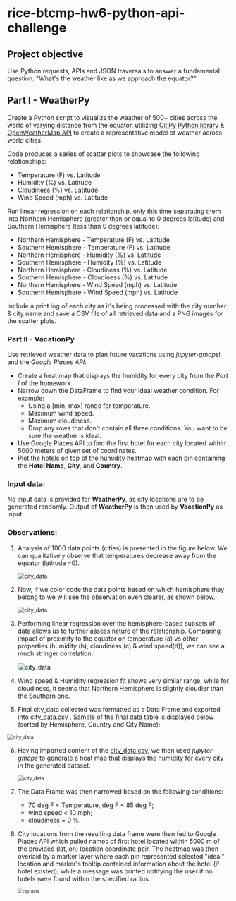 # rice-btcmp-hw6-python-api-challenge
## Project objective

Use Python requests, APIs and JSON traversals to answer a fundamental question: "What's the weather like as we approach the equator?"

## Part I - WeatherPy

Create a Python script to visualize the weather of 500+ cities across the world of varying distance from the equator, utilizing [CitiPy Python library](https://pypi.python.org/pypi/citipy) & [OpenWeatherMap API](https://openweathermap.org/api) to create a representative model of weather across world cities.

Code produces a series of scatter plots to showcase the following relationships:

- Temperature (F) vs. Latitude
- Humidity (%) vs. Latitude
- Cloudiness (%) vs. Latitude
- Wind Speed (mph) vs. Latitude

Run linear regression on each relationship, only this time separating them into Northern Hemisphere (greater than or equal to 0 degrees latitude) and Southern Hemisphere (less than 0 degrees latitude):

- Northern Hemisphere - Temperature (F) vs. Latitude
- Southern Hemisphere - Temperature (F) vs. Latitude
- Northern Hemisphere - Humidity (%) vs. Latitude
- Southern Hemisphere - Humidity (%) vs. Latitude
- Northern Hemisphere - Cloudiness (%) vs. Latitude
- Southern Hemisphere - Cloudiness (%) vs. Latitude
- Northern Hemisphere - Wind Speed (mph) vs. Latitude
- Southern Hemisphere - Wind Speed (mph) vs. Latitude

Include a print log of each city as it's being processed with the city number & city name and save a CSV file of all retrieved data and a PNG images for the scatter plots.

### Part II - VacationPy

Use retrieved weather data to plan future vacations using <i>jupyter-gmaps</i>i and the <i>Google Places API</i>.

- Create a heat map that displays the humidity for every city from the *Part I* of the homework.
- Narrow down the DataFrame to find your ideal weather condition. For example:
  - Using a [min, max] range for temperature.
  - Maximum wind speed.
  - Maximum cloudiness.
  - Drop any rows that don't contain all three conditions. You want to be sure the weather is ideal.
- Use Google Places API to find the first hotel for each city located within 5000 meters of given set of coordinates.
- Plot the hotels on top of the humidity heatmap with each pin containing the **Hotel Name**, **City**, and **Country**.

### Input data:

No input data is provided for **WeatherPy**, as city locations are to be generated randomly. Output of **WeatherPy** is then used by **VacationPy** as input.

### Observations:

1. Analysis of 1000 data points (cities) is presented in the figure below. We can qualitatively observe that temperatures decrease away from the equator (latitude =0). 

   <img src="figures/city_data.png" alt="city_data" style="zoom:90%;" align="center"/>

2. Now, if we color code the data points based on which hemisphere they belong to we will see the observation even clearer, as shown below. 

   <img src="figures/city_data_by_hemisphere.png" alt="city_data" style="zoom:90%;" align="center"/>

3. Performing linear regression over the hemisphere-based subsets of data allows us to further assess nature of the relationship. Comparing impact of proximity to the equator on temperature (a) vs other properties (humidity (b), cloudiness (c) & wind speed(d)), we can see a much stringer correlation. 

   ![city_data](figures/city_data_by_hemisphere_w_regression.png)

4. Wind speed & Humidity regression fit shows very similar range, while for cloudiness, it seems that Northern Hemisphere is slightly cloudier than the Southern one.
5. Final city_data collected was formatted as a Data Frame and exported into [city_data.csv](WeatherPy/city_data.csv) . Sample of the final data table is displayed below (sorted by Hemisphere, Country and City Name):

<img src="WeatherPy/city_data_sorted.png" alt="city_data" style="zoom:80%;" align="center"/>

6. Having imported content of the  [city_data.csv](WeatherPy/city_data.csv), we then used <i>jupyter-gmaps</i> to generate a heat map that displays the humidity for every city in the generated dataset.

   <img src="VacationPy/humidity_heatmap.png" alt="city_data" style="zoom:80%;" align="center"/>

7. The Data Frame was then narrowed based on the following conditions:

   * 70 deg F < Temperature, deg F < 85 deg F;
   * wind speed < 10 mph;
   * cloudiness = 0 %.

8. City locations from the resulting data frame were then fed to Google Places API which pulled names of first hotel located within 5000 m of the provided (lat,lon) location coordinate pair. The heatmap was then overlaid by a marker layer where each pin represented selected "ideal" location and marker's tooltip contained information about the hotel (if hotel existed), while a message was printed notifying the user if no hotels were found within the specified radius.

   <img src="VacationPy/humidity_heatmap_w_hotel_pins.png" alt="city_data" style="zoom:65%;" align="center"/>
